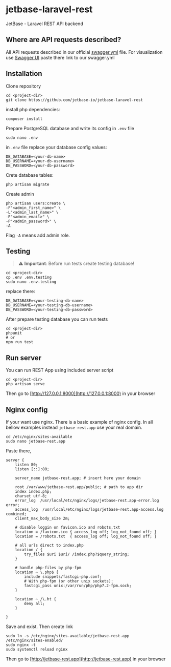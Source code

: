 # jetbase-laravel-rest
JetBase - Laravel REST API backend

## Where are API requests described?
All API requests described in our official [swagger.yml](https://github.com/jetbase-io/jetbase-swagger/blob/master/swagger.yml) file.
For visualization use [Swagger UI](http://petstore.swagger.io/#/) paste there link to our swagger.yml

## Installation

Clone repository
```
cd <project-dir>
git clone https://github.com/jetbase-io/jetbase-laravel-rest
```

install php dependencies:
```
composer install
```

Prepare PostgreSQL database and write its config in `.env` file
```
sudo nano .env
```
in `.env` file replace your database config values:
```
DB_DATABASE=<your-db-name>
DB_USERNAME=<your-db-username>
DB_PASSWORD=<your-db-password>
```

Crete database tables:
```
php artisan migrate
```

Create admin
```
php artisan users:create \
-F"<admin_first_name>" \
-L"<admin_last_name>" \
-E"<admin_email>" \
-P"<admin_password>" \
-A 
```
Flag `-A` means add admin role.

## Testing
> :warning: **Important**: Before run tests create testing database!
```
cd <project-dir>
cp .env .env.testing
sudo nano .env.testing
```

replace there:
```
DB_DATABASE=<your-testing-db-name>
DB_USERNAME=<your-testing-db-username>
DB_PASSWORD=<your-testing-db-password>
```

After prepare testing database you can run tests
```
cd <project-dir>
phpunit
# or
npm run test
```

## Run server
You can run REST App using included server script
```
cd <project-dir>
php artisan serve
```

Then go to [http://127.0.0.1:8000](http://127.0.0.1:8000) in your browser

## Nginx config
If your want use nginx. There is a basic example of nginx config.
In all bellow examples instead `jetbase-rest.app` use your real domain.
```
cd /etc/nginx/sites-available
sudo nano jetbase-rest.app
```

Paste there, 
```nginx
server {
    listen 80;
    listen [::]:80;

    server_name jetbase-rest.app; # insert here your domain

    root /var/www/jetbase-rest.app/public; # path to app dir
    index index.php;
    charset utf-8;
    error_log  /usr/local/etc/nginx/logs/jetbase-rest.app-error.log error;
    access_log  /usr/local/etc/nginx/logs/jetbase-rest.app-access.log combined;
    client_max_body_size 2m;

    # disable loggin on favicon.ico and robots.txt
    location = /favicon.ico { access_log off; log_not_found off; }
    location = /robots.txt  { access_log off; log_not_found off; }

    # all urls direct to index.php
    location / {
        try_files $uri $uri/ /index.php?$query_string;
    }

    # handle php-files by php-fpm
    location ~ \.php$ {
        include snippets/fastcgi-php.conf;
        # With php-fpm (or other unix sockets):
        fastcgi_pass unix:/var/run/php/php7.2-fpm.sock;
    }

    location ~ /\.ht {
        deny all;
    }

}
```
Save and exist. Then create link
```
sudo ln -s /etc/nginx/sites-available/jetbase-rest.app /etc/nginx/sites-enabled/
sudo nginx -t
sudo systemctl reload nginx
```

Then go to [http://jetbase-rest.app](http://jetbase-rest.app) in your browser